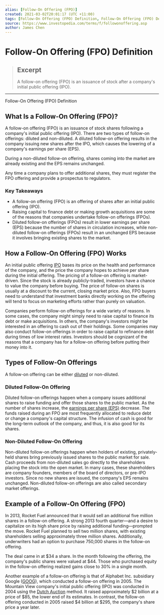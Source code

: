 ```yaml
---
alias: [Follow-On Offering (FPO)]
created: 2021-03-02T20:01:17 (UTC +11:00)
tags: [Follow-On Offering (FPO) Definition, Follow-On Offering (FPO) Definition]
source: https://www.investopedia.com/terms/f/followonoffering.asp
author: James Chen
---
```


# Follow-On Offering (FPO) Definition

> ## Excerpt
> A follow-on offering (FPO) is an issuance of stock after a company's initial public offering (IPO).

---

Follow-On Offering (FPO) Definition
## What Is a Follow-On Offering (FPO)?

A follow-on offering (FPO) is an issuance of stock shares following a company's initial public offering (IPO). There are two types of follow-on offerings: diluted and non-diluted. A diluted follow-on offering results in the company issuing new shares after the IPO, which causes the lowering of a company's earnings per share (EPS).

During a non-diluted follow-on offering, shares coming into the market are already existing and the EPS remains unchanged.

Any time a company plans to offer additional shares, they must register the FPO offering and provide a prospectus to regulators.

### Key Takeaways

-   A follow-on offering (FPO) is an offering of shares after an initial public offering (IPO).
-   Raising capital to finance debt or making growth acquisitions are some of the reasons that companies undertake follow-on offerings (FPOs).
-   Diluted follow-on offerings (FPOs) result in lower earnings per share (EPS) because the number of shares in circulation increases, while non-diluted follow-on offerings (FPOs) result in an unchanged EPS because it involves bringing existing shares to the market.

## How a Follow-On Offering (FPO) Works

An initial public offering [IPO](https://www.investopedia.com/terms/i/ipo.asp) bases its price on the health and performance of the company, and the price the company hopes to achieve per share during the initial offering. The pricing of a follow-on offering is market-driven. Since the stock is already publicly-traded, investors have a chance to value the company before buying. The price of follow-on shares is usually at a discount to the current, closing market price. Also, FPO buyers need to understand that investment banks directly working on the offering will tend to focus on marketing efforts rather than purely on valuation.

Companies perform follow-on offerings for a wide variety of reasons. In some cases, the company might simply need to raise capital to finance its debt or make acquisitions. In others, the company's investors might be interested in an offering to cash out of their holdings. Some companies may also conduct follow-on offerings in order to raise capital to refinance debt during times of low interest rates. Investors should be cognizant of the reasons that a company has for a follow-on offering before putting their money into it.

## Types of Follow-On Offerings

A follow-on offering can be either [diluted](https://www.investopedia.com/terms/d/dilution.asp) or non-diluted.

### Diluted Follow-On Offering

Diluted follow-on offerings happen when a company issues additional shares to raise funding and offer those shares to the public market. As the number of shares increase, the [earnings per share (EPS)](https://www.investopedia.com/terms/e/eps.asp) decrease. The funds raised during an FPO are most frequently allocated to reduce debt or change a company's capital structure. The infusion of cash is good for the long-term outlook of the company, and thus, it is also good for its shares.

### Non-Diluted Follow-On Offering

Non-diluted follow-on offerings happen when holders of existing, privately-held shares bring previously issued shares to the public market for sale. Cash proceeds from non-diluted sales go directly to the shareholders placing the stock into the open market. In many cases, these shareholders are company founders, members of the board of directors, or pre-IPO investors. Since no new shares are issued, the company's EPS remains unchanged. Non-diluted follow-on offerings are also called secondary market offerings.

## Example of a Follow-On Offering (FPO)

In 2013, Rocket Fuel announced that it would sell an additional five million shares in a follow-on offering. A strong 2013 fourth quarter—and a desire to capitalize on its high share price by raising additional funding—prompted the move. Rocket Fuel planned to sell two million shares, with existing shareholders selling approximately three million shares. Additionally, underwriters had an option to purchase 750,000 shares in the follow-on offering.

The deal came in at $34 a share. In the month following the offering, the company's public shares were valued at $44. Those who purchased equity in the follow-on offering realized gains close to 30% in a single month.

Another example of a follow-on offering is that of Alphabet Inc. subsidiary Google ([GOOG](https://www.investopedia.com/markets/quote?tvwidgetsymbol=goog)), which conducted a follow-on offering in 2005. The Mountain View company's initial public offering (IPO) was conducted in 2004 using the [Dutch Auction](https://www.investopedia.com/terms/d/dutchauction.asp) method. It raised approximately $2 billion at a price of $85, the lower end of its estimates. In contrast, the follow-on offering conducted in 2005 raised $4 billion at $295, the company's share price a year later.
